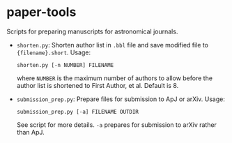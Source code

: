 paper-tools
===========

Scripts for preparing manuscripts for astronomical journals.

* `shorten.py`: Shorten author list in `.bbl` file and save modified file
  to `{filename}.short`. Usage:

      shorten.py [-n NUMBER] FILENAME

  where `NUMBER` is the maximum number of authors to allow before the author
  list is shortened to First Author, et al. Default is 8.

* `submission_prep.py`: Prepare files for submission to ApJ or arXiv. Usage:

      submission_prep.py [-a] FILENAME OUTDIR

  See script for more details. `-a` prepares for submission to arXiv rather
  than ApJ.
